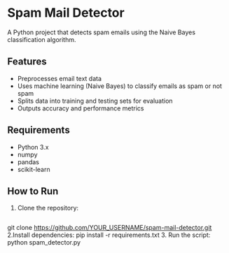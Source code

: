 # Spam Mail Detector

A Python project that detects spam emails using the Naive Bayes classification algorithm.

## Features
- Preprocesses email text data
- Uses machine learning (Naive Bayes) to classify emails as spam or not spam
- Splits data into training and testing sets for evaluation
- Outputs accuracy and performance metrics

## Requirements
- Python 3.x
- numpy
- pandas
- scikit-learn

## How to Run
1. Clone the repository:
   ```bash
  git clone https://github.com/YOUR_USERNAME/spam-mail-detector.git
2.Install dependencies:
  pip install -r requirements.txt
3. Run the script:
  python spam_detector.py

   

